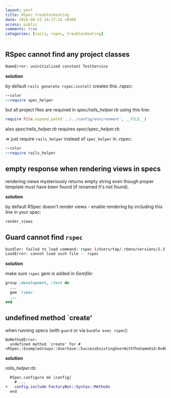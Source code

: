 ```yaml
---
layout: post
title: RSpec troubleshooting
date: 2016-08-22 14:17:21 +0300
access: public
comments: true
categories: [rails, rspec, troubleshooting]
---
```


<!-- more -->

RSpec cannot find any project classes
-------------------------------------

```sh
NameError: uninitialized constant TestService
```

**solution**

by default `rails generate rspec:install` creates this _.rspec_:

```ruby
--color
--require spec_helper
```

but all project files are required in _spec/rails_helper.rb_ using this line:

```ruby
require File.expand_path('../../config/environment', __FILE__)
```

also _spec/rails_helper.rb_ requires _spec/spec_helper.rb_.

=> just require `rails_helper` instead of `spec_helper` in _.rspec_:

```ruby
--color
--require rails_helper
```

empty response when rendering views in specs
--------------------------------------------

rendering views mysteriously returns empty string even though proper template
must have been found (if renamed it's not found).

**solution**

by default RSpec doesn't render views - enable rendering by including
this line in your spec:

```ruby
render_views
```

Guard cannot find `rspec`
-------------------------

```sh
bundler: failed to load command: rspec (/Users/tap/.rbenv/versions/2.3.1/bin/rspec)
LoadError: cannot load such file -- rspec
```

**solution**

make sure `rspec` gem is added in _Gemfile_:

```ruby
group :development, :test do
  ...
  gem `rspec`
  ...
end
```

undefined method `create'
-------------------------

when running specs (with `guard` or via `bundle exec rspec`):

```
NoMethodError:
  undefined method `create' for #<RSpec::ExampleGroups::UserSave::SuccessExistingUserWithTheSameUid:0x00007fa728b8efd0>
```

**solution**

_rails\_helper.rb_:

```diff
  RSpec.configure do |config|
    # ...
+   config.include FactoryBot::Syntax::Methods
  end
```
